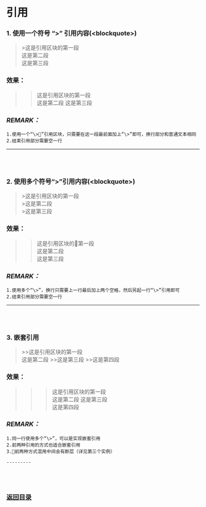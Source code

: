 # **引用**

### 1. 使用一个符号 “\>” 引用内容(\<blockquote>)
>\>这是引用区块的第一段  
> 这是第二段  
> 这是第三段

### 效果：
>>这是引用区块的第一段  
>这是第二段
>这是第三段 

### *REMARK：*
    1.使用一个“\>”引用区块，只需要在这一段最前面加上“\>”即可，换行部分和普通文本相同
    2.结束引用部分需要空一行

-----------
<br><br>

### 2. 使用多个符号“\>”引用内容(\<blockquote>)

>\>这是引用区块的第一段  
>\>这是第二段  
>\>这是第三段

### 效果：
>>这是引用区块的第一段  
>>这是第二段  
>>这是第三段

### *REMARK：*
    1.使用多个“\>”，换行只需要上一行最后加上两个空格，然后另起一行“\>”引用即可
    2.结束引用部分需要空一行

-----------
<br><br>

### 3. 嵌套引用
>\>\>这是引用区块的第一段  
>这是第二段
>\>\>这是第三段
>\>\>这是第四段

### 效果：
>>>这是引用区块的第一段  
>这是第二段
>>>这是第三段  
>>>这是第四段

### *REMARK：*
    1.同一行使用多个“\>”，可以是实现嵌套引用
    2.前两种引用的方式也适合嵌套引用
    3.前两种方式混用中间会有断层（详见第三个实例）

    ---------
<br><br>
###  [返回目录](../README.md)